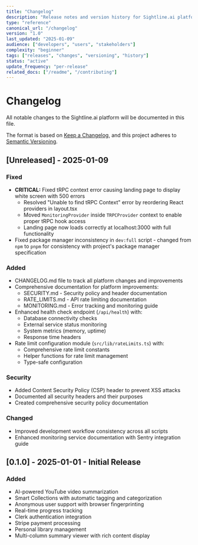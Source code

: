 ```yaml
---
title: "Changelog"
description: "Release notes and version history for Sightline.ai platform development"
type: "reference"
canonical_url: "/changelog"
version: "1.0"
last_updated: "2025-01-09"
audience: ["developers", "users", "stakeholders"]
complexity: "beginner"
tags: ["releases", "changes", "versioning", "history"]
status: "active"
update_frequency: "per-release"
related_docs: ["/readme", "/contributing"]
---
```


# Changelog

All notable changes to the Sightline.ai platform will be documented in this file.

The format is based on [Keep a Changelog](https://keepachangelog.com/en/1.1.0/),
and this project adheres to [Semantic Versioning](https://semver.org/spec/v2.0.0.html).

## [Unreleased] - 2025-01-09

### Fixed

- **CRITICAL:** Fixed tRPC context error causing landing page to display white screen with 500 errors
  - Resolved "Unable to find tRPC Context" error by reordering React providers in layout.tsx
  - Moved `MonitoringProvider` inside `TRPCProvider` context to enable proper tRPC hook access
  - Landing page now loads correctly at localhost:3000 with full functionality
- Fixed package manager inconsistency in `dev:full` script - changed from `npm` to `pnpm` for consistency with project's package manager specification

### Added

- CHANGELOG.md file to track all platform changes and improvements
- Comprehensive documentation for platform improvements:
  - SECURITY.md - Security policy and header documentation
  - RATE_LIMITS.md - API rate limiting documentation
  - MONITORING.md - Error tracking and monitoring guide
- Enhanced health check endpoint (`/api/health`) with:
  - Database connectivity checks
  - External service status monitoring
  - System metrics (memory, uptime)
  - Response time headers
- Rate limit configuration module (`src/lib/rateLimits.ts`) with:
  - Comprehensive rate limit constants
  - Helper functions for rate limit management
  - Type-safe configuration

### Security

- Added Content Security Policy (CSP) header to prevent XSS attacks
- Documented all security headers and their purposes
- Created comprehensive security policy documentation

### Changed

- Improved development workflow consistency across all scripts
- Enhanced monitoring service documentation with Sentry integration guide

## [0.1.0] - 2025-01-01 - Initial Release

### Added

- AI-powered YouTube video summarization
- Smart Collections with automatic tagging and categorization
- Anonymous user support with browser fingerprinting
- Real-time progress tracking
- Clerk authentication integration
- Stripe payment processing
- Personal library management
- Multi-column summary viewer with rich content display
